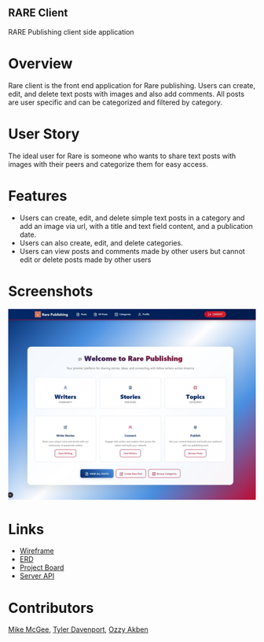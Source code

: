 ## RARE Client

RARE Publishing client side application

# Overview

Rare client is the front end application for Rare publishing. Users can create, edit, and delete text posts with images and also add comments. All posts are user specific and can be categorized and filtered by category.

# User Story

The ideal user for Rare is someone who wants to share text posts with images with their peers and categorize them for easy access.

# Features

- Users can create, edit, and delete simple text posts in a category and add an image via url, with a title and text field content, and a publication date.
- Users can also create, edit, and delete categories.
- Users can view posts and comments made by other users but cannot edit or delete posts made by other users

# Screenshots

<img src="public/screenshot.jpg" />

# Links

- [Wireframe](https://miro.com/app/board/o9J_kiGCSK4=/)
- [ERD](https://dbdiagram.io/d/638e7896bae3ed7c4544e8ab)
- [Project Board](https://github.com/users/mikemcgee92/projects/6)
- [Server API](https://github.com/Tyler-Davenport/rare-server)

# Contributors

[Mike McGee](https://github.com/mikemcgee92), [Tyler Davenport](https://github.com/Tyler-Davenport), [Ozzy Akben](https://github.com/omerakben)
